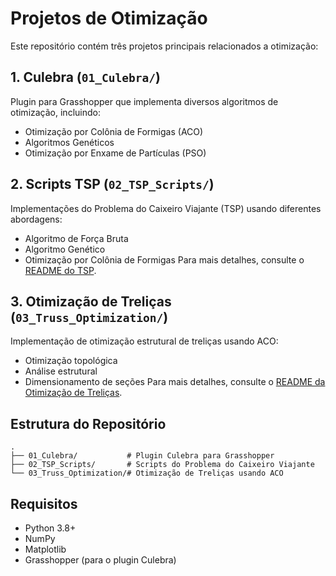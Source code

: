 # Projetos de Otimização

Este repositório contém três projetos principais relacionados a otimização:

## 1. Culebra (`01_Culebra/`)
Plugin para Grasshopper que implementa diversos algoritmos de otimização, incluindo:
- Otimização por Colônia de Formigas (ACO)
- Algoritmos Genéticos
- Otimização por Enxame de Partículas (PSO)

## 2. Scripts TSP (`02_TSP_Scripts/`)
Implementações do Problema do Caixeiro Viajante (TSP) usando diferentes abordagens:
- Algoritmo de Força Bruta
- Algoritmo Genético
- Otimização por Colônia de Formigas
Para mais detalhes, consulte o [README do TSP](02_TSP_Scripts/README.md).

## 3. Otimização de Treliças (`03_Truss_Optimization/`)
Implementação de otimização estrutural de treliças usando ACO:
- Otimização topológica
- Análise estrutural
- Dimensionamento de seções
Para mais detalhes, consulte o [README da Otimização de Treliças](03_Truss_Optimization/README.md).

## Estrutura do Repositório
```
.
├── 01_Culebra/           # Plugin Culebra para Grasshopper
├── 02_TSP_Scripts/       # Scripts do Problema do Caixeiro Viajante
└── 03_Truss_Optimization/# Otimização de Treliças usando ACO
```

## Requisitos
- Python 3.8+
- NumPy
- Matplotlib
- Grasshopper (para o plugin Culebra) 